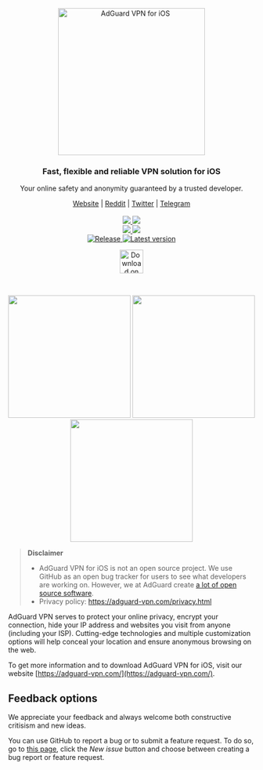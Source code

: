 &nbsp;
<p align="center">
  <picture>
    <source media="(prefers-color-scheme: dark)" srcset="https://cdn.adguard.com/public/Adguard/Common/Logos/vpn_logo_dark_i.svg" width="300px" alt="AdGuard VPN for iOS" />
    <img src="https://cdn.adguard.com/public/Adguard/Common/Logos/vpn_logo_i.svg" width="300px" alt="AdGuard VPN for iOS" />
  </picture>
</p>

<h3 align="center">Fast, flexible and reliable VPN solution for iOS</h3>

<p align="center">
  Your online safety and anonymity guaranteed by a trusted developer.
</p>

<p align="center">
    <a href="https://adguard-vpn.com/">Website</a> |
    <a href="https://reddit.com/r/Adguard">Reddit</a> |
    <a href="https://twitter.com/AdGuard">Twitter</a> |
    <a href="https://t.me/adguard_en">Telegram</a>
    <br /><br />
    <a href="https://github.com/AdguardTeam/AdguardVPNForiOS/issues?q=sort%3Acreated-desc%20label%3ABug%20is%3Aopen%20-label%3A%22Status%3A%20Closed%22%2C%22Status%3A%20Resolved%22%20">
        <img src="https://img.shields.io/github/issues-search/AdguardTeam/AdguardVPNForiOS?color=orangered&label=%F0%9F%90%9B%20Open%20bugs&query=sort%3Acreated-desc%20label%3ABug%20is%3Aopen%20-label%3A%22Status%3A%20Closed%22%2C%22Status%3A%20Resolved%22%20" />
    </a>
    <a href="https://github.com/AdguardTeam/AdguardVPNForiOS/issues?q=sort%3Acreated-desc%20label%3ABug%20label%3A%22Status%3A%20Resolved%22%2C%22Status%3A%20Closed%22%20-label%3A%22Resolution%3A%20Won%27t%20Do%22%2C%22Resolution%3A%20Won%27t%20Fix%22%2C%22Resolution%3A%20Duplicate%22%2C%22Resolution%3A%20Incomplete%22%2C%22Resolution%3A%20Cannot%20Reproduce%22%20">
        <img src="https://img.shields.io/github/issues-search/AdguardTeam/AdguardVPNForiOS?color=goldenrod&label=Resolved&query=sort%3Acreated-desc%20label%3ABug%20label%3A%22Status%3A%20Resolved%22%2C%22Status%3A%20Closed%22%20-label%3A%22Resolution%3A%20Won%27t%20Do%22%2C%22Resolution%3A%20Won%27t%20Fix%22%2C%22Resolution%3A%20Duplicate%22%2C%22Resolution%3A%20Incomplete%22%2C%22Resolution%3A%20Cannot%20Reproduce%22%20" />
    </a>
    <br />
    <a href="https://github.com/AdguardTeam/AdguardVPNForiOS/issues?q=label%3A%22Feature%20request%22%2CEnhancement%20state%3Aopen%20sort%3Areactions-%2B1-desc%20-label%3A%22Status%3A%20Closed%22%2C%22Status%3A%20Resolved%22%2Cautomatic%20">
        <img src="https://img.shields.io/github/issues-search/AdguardTeam/AdguardVPNForiOS?color=seagreen&label=%F0%9F%9A%80%20Open%20feature%20requests&query=label%3A%22Feature%20request%22%2CEnhancement%20state%3Aopen%20sort%3Areactions-%2B1-desc%20-label%3A%22Status%3A%20Closed%22%2C%22Status%3A%20Resolved%22%2Cautomatic%20" />
    </a>
    <a href="https://github.com/AdguardTeam/AdguardVPNForiOS/issues?q=sort%3Areactions-%2B1-desc%20label%3A%22Feature%20request%22%2CEnhancement%20label%3A%22Status%3A%20Resolved%22%2C%22Status%3A%20Closed%22%20-label%3A%22Resolution%3A%20Won%27t%20Do%22%2C%22Resolution%3A%20Won%27t%20Fix%22%2C%22Resolution%3A%20Duplicate%22%2C%22Resolution%3A%20Incomplete%22%2C%22Resolution%3A%20Cannot%20Reproduce%22%2Cautomatic%20">
        <img src="https://img.shields.io/github/issues-search/AdguardTeam/AdguardVPNForiOS?color=%2358A459&label=Implemented&query=sort%3Areactions-%2B1-desc%20label%3A%22Feature%20request%22%2CEnhancement%20label%3A%22Status%3A%20Resolved%22%2C%22Status%3A%20Closed%22%20-label%3A%22Resolution%3A%20Won%27t%20Do%22%2C%22Resolution%3A%20Won%27t%20Fix%22%2C%22Resolution%3A%20Duplicate%22%2C%22Resolution%3A%20Incomplete%22%2C%22Resolution%3A%20Cannot%20Reproduce%22%2Cautomatic%20" />
    </a>
    <br />
<a href="https://agrd.io/ios_vpn">
  <img alt="Release" src="https://img.shields.io/itunes/v/1525373602.svg">
</a> 
<a href="https://github.com/AdguardTeam/AdGuardVPNForiOS/releases">
    <img src="https://img.shields.io/github/tag/AdguardTeam/AdGuardVPNForiOS.svg?color=dodgerblue&label=testing" alt="Latest version" />
</a>   
</p>

<p align="center">
  <a href="https://agrd.io/github_ios_vpn">
    <img src="https://toolbox.marketingtools.apple.com/api/v2/badges/download-on-the-app-store/black/en-us" alt="Download on the App Store" height="48" />
  </a>
</p>

&nbsp;
<p align="center">
  <picture>
    <source media="(prefers-color-scheme: dark)" srcset="https://cdn.adtidy.org/content/github/vpn/ios/connected_dark.PNG?" width="250">
    <img src="https://cdn.adtidy.org/content/github/vpn/ios/vpn_connected.png?" width="250">
  </picture>
  <picture>
    <source media="(prefers-color-scheme: dark)" srcset="https://cdn.adtidy.org/content/github/vpn/ios/dark_locations.png?" width="250">
    <img src="https://cdn.adtidy.org/content/github/vpn/ios/vpn_locations.png?" width="250">
  </picture>
  <picture>
    <source media="(prefers-color-scheme: dark)" srcset="https://cdn.adtidy.org/content/github/vpn/ios/dark_exclusions_vpn.png" width="250">
    <img src="https://cdn.adtidy.org/content/github/vpn/ios/exclusions_vpn.png" width="250">
  </picture>
</p>

> **Disclaimer**
> * AdGuard VPN for iOS is not an open source project. We use GitHub as an open bug tracker for users to see what developers are working on. However, we at AdGuard create [a lot of open source software](https://github.com/search?o=desc&q=topic%3Aopen-source+org%3AAdguardTeam+fork%3Atrue&s=stars&type=Repositories).
> * Privacy policy: https://adguard-vpn.com/privacy.html

AdGuard VPN serves to protect your online privacy, encrypt your connection, hide your IP address and websites you visit from anyone (including your ISP). Cutting-edge technologies and multiple customization options will help conceal your location and ensure anonymous browsing on the web.

To get more information and to download AdGuard VPN for iOS, visit our website [https://adguard-vpn.com/](https://adguard-vpn.com/).

<a id="feedback"></a>

## Feedback options

We appreciate your feedback and always welcome both constructive critisism and new ideas.

You can use GitHub to report a bug or to submit a feature request. To do so, go to [this page](https://github.com/AdguardTeam/AdguardVPNForios/issues), click the _New issue_ button and choose between creating a bug report or feature request.
